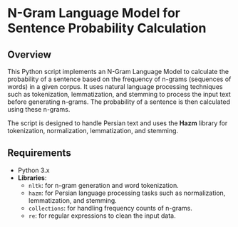 # N-Gram Language Model for Sentence Probability Calculation

## Overview
This Python script implements an N-Gram Language Model to calculate the probability of a sentence based on the frequency of n-grams (sequences of words) in a given corpus. It uses natural language processing techniques such as tokenization, lemmatization, and stemming to process the input text before generating n-grams. The probability of a sentence is then calculated using these n-grams.

The script is designed to handle Persian text and uses the **Hazm** library for tokenization, normalization, lemmatization, and stemming.

## Requirements

- Python 3.x
- **Libraries**:
  - `nltk`: for n-gram generation and word tokenization.
  - `hazm`: for Persian language processing tasks such as normalization, lemmatization, and stemming.
  - `collections`: for handling frequency counts of n-grams.
  - `re`: for regular expressions to clean the input data.
